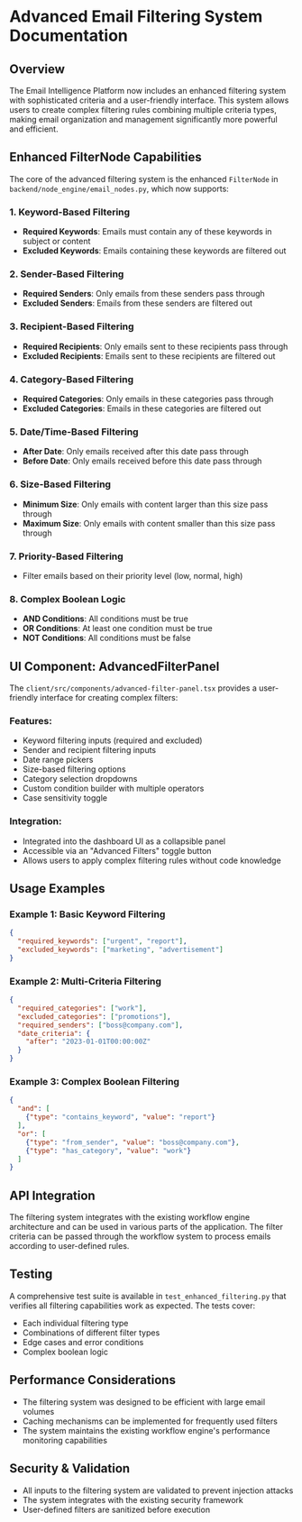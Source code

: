 # Advanced Email Filtering System Documentation

## Overview
The Email Intelligence Platform now includes an enhanced filtering system with sophisticated criteria and a user-friendly interface. This system allows users to create complex filtering rules combining multiple criteria types, making email organization and management significantly more powerful and efficient.

## Enhanced FilterNode Capabilities

The core of the advanced filtering system is the enhanced `FilterNode` in `backend/node_engine/email_nodes.py`, which now supports:

### 1. Keyword-Based Filtering
- **Required Keywords**: Emails must contain any of these keywords in subject or content
- **Excluded Keywords**: Emails containing these keywords are filtered out

### 2. Sender-Based Filtering
- **Required Senders**: Only emails from these senders pass through
- **Excluded Senders**: Emails from these senders are filtered out

### 3. Recipient-Based Filtering
- **Required Recipients**: Only emails sent to these recipients pass through
- **Excluded Recipients**: Emails sent to these recipients are filtered out

### 4. Category-Based Filtering
- **Required Categories**: Only emails in these categories pass through
- **Excluded Categories**: Emails in these categories are filtered out

### 5. Date/Time-Based Filtering
- **After Date**: Only emails received after this date pass through
- **Before Date**: Only emails received before this date pass through

### 6. Size-Based Filtering
- **Minimum Size**: Only emails with content larger than this size pass through
- **Maximum Size**: Only emails with content smaller than this size pass through

### 7. Priority-Based Filtering
- Filter emails based on their priority level (low, normal, high)

### 8. Complex Boolean Logic
- **AND Conditions**: All conditions must be true
- **OR Conditions**: At least one condition must be true
- **NOT Conditions**: All conditions must be false

## UI Component: AdvancedFilterPanel

The `client/src/components/advanced-filter-panel.tsx` provides a user-friendly interface for creating complex filters:

### Features:
- Keyword filtering inputs (required and excluded)
- Sender and recipient filtering inputs
- Date range pickers
- Size-based filtering options
- Category selection dropdowns
- Custom condition builder with multiple operators
- Case sensitivity toggle

### Integration:
- Integrated into the dashboard UI as a collapsible panel
- Accessible via an "Advanced Filters" toggle button
- Allows users to apply complex filtering rules without code knowledge

## Usage Examples

### Example 1: Basic Keyword Filtering
```json
{
  "required_keywords": ["urgent", "report"],
  "excluded_keywords": ["marketing", "advertisement"]
}
```

### Example 2: Multi-Criteria Filtering
```json
{
  "required_categories": ["work"],
  "excluded_categories": ["promotions"],
  "required_senders": ["boss@company.com"],
  "date_criteria": {
    "after": "2023-01-01T00:00:00Z"
  }
}
```

### Example 3: Complex Boolean Filtering
```json
{
  "and": [
    {"type": "contains_keyword", "value": "report"}
  ],
  "or": [
    {"type": "from_sender", "value": "boss@company.com"},
    {"type": "has_category", "value": "work"}
  ]
}
```

## API Integration

The filtering system integrates with the existing workflow engine architecture and can be used in various parts of the application. The filter criteria can be passed through the workflow system to process emails according to user-defined rules.

## Testing

A comprehensive test suite is available in `test_enhanced_filtering.py` that verifies all filtering capabilities work as expected. The tests cover:
- Each individual filtering type
- Combinations of different filter types
- Edge cases and error conditions
- Complex boolean logic

## Performance Considerations

- The filtering system was designed to be efficient with large email volumes
- Caching mechanisms can be implemented for frequently used filters
- The system maintains the existing workflow engine's performance monitoring capabilities

## Security & Validation

- All inputs to the filtering system are validated to prevent injection attacks
- The system integrates with the existing security framework
- User-defined filters are sanitized before execution